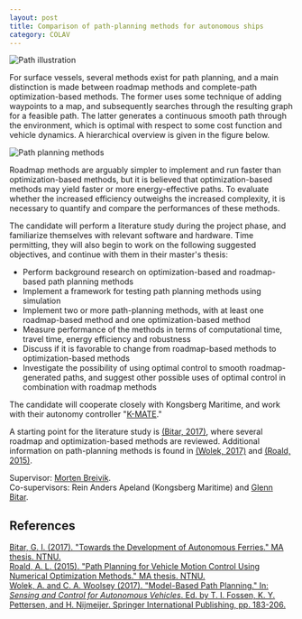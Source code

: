 ```yaml
---
layout: post
title: Comparison of path-planning methods for autonomous ships
category: COLAV
---
```

![Path illustration]

For surface vessels, several methods exist for path planning, and a main distinction is made between roadmap methods and complete-path optimization-based methods.
The former uses some technique of adding waypoints to a map, and subsequently searches through the resulting graph for a feasible path.
The latter generates a continuous smooth path through the environment, which is optimal with respect to some cost function and vehicle dynamics.
A hierarchical overview is given in the figure below.

![Path planning methods]

Roadmap methods are arguably simpler to implement and run faster than optimization-based methods, but it is believed that optimization-based methods may yield faster or more energy-effective paths.
To evaluate whether the increased efficiency outweighs the increased complexity, it is necessary to quantify and compare the performances of these methods.

The candidate will perform a literature study during the project phase, and familiarize themselves with relevant software and hardware.
Time permitting, they will also begin to work on the following suggested objectives, and continue with them in their master's thesis:
* Perform background research on optimization-based and roadmap-based path planning methods
* Implement a framework for testing path planning methods using simulation
* Implement two or more path-planning methods, with at least one roadmap-based method and one optimization-based method
* Measure performance of the methods in terms of computational time, travel time, energy efficiency and robustness
* Discuss if it is favorable to change from roadmap-based methods to optimization-based methods
* Investigate the possibility of using optimal control to smooth roadmap-generated paths, and suggest other possible uses of optimal control in combination with roadmap methods

The candidate will cooperate closely with Kongsberg Maritime, and work with their autonomy controller "[K-MATE]."

A starting point for the literature study is [(Bitar, 2017)](#Bitar2017), where several roadmap and optimization-based methods are reviewed.
Additional information on path-planning methods is found in [(Wolek, 2017)](#Wolek2017) and [(Roald, 2015)](#Roald2015).

Supervisor: [Morten Breivik].  
Co-supervisors: Rein Anders Apeland (Kongsberg Maritime) and [Glenn Bitar].

## References
<a name="Bitar2017"></a>
[Bitar, G. I. (2017). "Towards the Development of Autonomous Ferries." MA thesis. NTNU.][Bitar2017]  
<a name="Roald2015"></a>
[Roald, A. L. (2015). "Path Planning for Vehicle Motion Control Using Numerical Optimization Methods." MA thesis. NTNU.][Roald2015]  
<a name="Wolek2017"></a>
[Wolek, A. and C. A. Woolsey (2017). "Model-Based Path Planning." In: *Sensing and Control for Autonomous Vehicles*. Ed. by T. I. Fossen, K. Y. Pettersen, and H. Nijmeijer. Springer International Publishing, pp. 183-206.][Wolek2017]

[Morten Breivik]: https://www.ntnu.no/ansatte/morten.breivik
[Glenn Bitar]: https://www.ntnu.no/ansatte/glenn.bitar
[Path illustration]: {{site.url}}/assets/path-planning-illustration.jpg
[Path planning methods]: {{site.url}}/assets/path-planning-methods.png
[K-MATE]: http://subseaworldnews.com/2017/07/19/kongsberg-k-mate-autonomy-controller-for-new-usv-auv-platform/
[Bitar2017]: http://hdl.handle.net/11250/2465617
[Roald2015]: http://hdl.handle.net/11250/2352517
[Wolek2017]: https://doi.org/10.1007/978-3-319-55372-6_9
